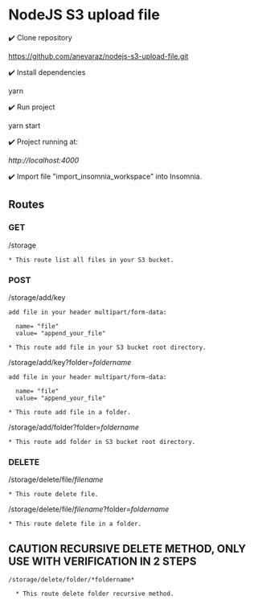 # NodeJS S3 upload file

:heavy_check_mark: Clone repository

  https://github.com/anevaraz/nodejs-s3-upload-file.git

:heavy_check_mark: Install dependencies

  yarn

:heavy_check_mark: Run project

  yarn start

:heavy_check_mark: Project running at:

  *http://localhost:4000*

:heavy_check_mark: Import file "import_insomnia_workspace" into Insomnia.

## Routes

### GET

  /storage

    * This route list all files in your S3 bucket.

### POST
  
  /storage/add/key

    add file in your header multipart/form-data:
    
      name= "file"
      value= "append_your_file"

    * This route add file in your S3 bucket root directory.


  /storage/add/key?folder=*foldername*

    add file in your header multipart/form-data:
    
      name= "file"
      value= "append_your_file"

    * This route add file in a folder.


  /storage/add/folder?folder=*foldername*

    * This route add folder in S3 bucket root directory.

### DELETE

  /storage/delete/file/*filename*

    * This route delete file.

  /storage/delete/file/*filename*?folder=*foldername*

    * This route delete file in a folder.

  ## CAUTION RECURSIVE DELETE METHOD, ONLY USE WITH VERIFICATION IN 2 STEPS
  
    /storage/delete/folder/*foldername*

      * This route delete folder recursive method.
